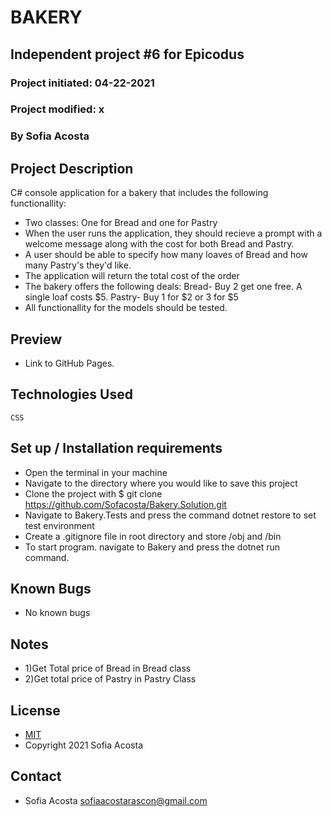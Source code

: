 # BAKERY 
## Independent project #6 for Epicodus
### Project initiated: 04-22-2021
### Project modified: x
### By Sofia Acosta
## Project Description
C# console application for a bakery that includes the following functionallity:
* Two classes: One for Bread and one for Pastry
* When the user runs the application, they should recieve a prompt with a welcome message along with the cost for both Bread and Pastry.
* A user should be able to specify how many loaves of Bread and how many Pastry's they'd like.
* The application will return the total cost of the order
* The bakery offers the following deals: Bread- Buy 2 get one free. A single loaf costs $5. Pastry- Buy 1 for $2 or 3 for $5
* All functionallity for the models should be tested.  
## Preview 
* Link to GitHub Pages. 

## Technologies Used
 
```
CSS

 ```

## Set up / Installation requirements
* Open the terminal in your machine
* Navigate to the directory where you would like to save this project 
* Clone the project with $ git clone https://github.com/Sofacosta/Bakery.Solution.git
* Navigate to Bakery.Tests and press the command dotnet restore to set test environment
* Create a .gitignore file in root directory and store /obj and /bin
* To start program. navigate to Bakery and press the dotnet run command.          
## Known Bugs
* No known bugs
## Notes
* 1)Get Total price of Bread in Bread class
* 2)Get total price of Pastry in Pastry Class

## License
* [MIT](https://choosealicense.com/licenses/mit)
* Copyright 2021 Sofia Acosta
## Contact
* Sofia Acosta sofiaacostarascon@gmail.com
